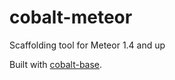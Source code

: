 # cobalt-meteor

Scaffolding tool for Meteor 1.4 and up

Built with [cobalt-base](https://github.com/keremkazan/cobalt-base).
